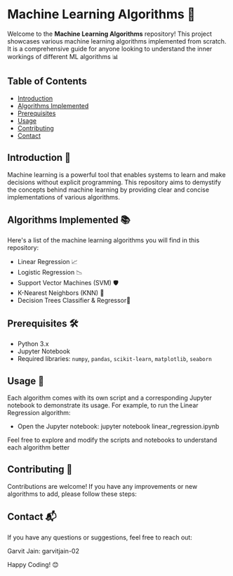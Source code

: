 # Machine Learning Algorithms 🤖

Welcome to the **Machine Learning Algorithms** repository! This project showcases various machine learning algorithms implemented from scratch. It is a comprehensive guide for anyone looking to understand the inner workings of different ML algorithms 📊

## Table of Contents

- [Introduction](#introduction)
- [Algorithms Implemented](#algorithms-implemented)
- [Prerequisites](#Prerequisites)
- [Usage](#usage)
- [Contributing](#contributing)
- [Contact](#contact)

## Introduction 📘

Machine learning is a powerful tool that enables systems to learn and make decisions without explicit programming. This repository aims to demystify the concepts behind machine learning by providing clear and concise implementations of various algorithms.

## Algorithms Implemented 📚

Here's a list of the machine learning algorithms you will find in this repository:

- Linear Regression 📈
- Logistic Regression 📉
- Support Vector Machines (SVM) 🛡️
- K-Nearest Neighbors (KNN) 👥
- Decision Trees Classifier & Regressor🌳
<!--
- Random Forests 🌲🌲
- K-Means Clustering 🔶
- Principal Component Analysis (PCA) 🧮
- Naive Bayes 🧠
- Neural Networks 🕸️
-->

## Prerequisites 🛠️
- Python 3.x
- Jupyter Notebook
- Required libraries: `numpy`, `pandas`, `scikit-learn`, `matplotlib`, `seaborn`

## Usage 🚀
Each algorithm comes with its own script and a corresponding Jupyter notebook to demonstrate its usage. For example, to run the Linear Regression algorithm:
- Open the Jupyter notebook:
jupyter notebook linear_regression.ipynb

Feel free to explore and modify the scripts and notebooks to understand each algorithm better

## Contributing 🤝
Contributions are welcome! If you have any improvements or new algorithms to add, please follow these steps:

## Contact 📬
If you have any questions or suggestions, feel free to reach out:

Garvit Jain: garvitjain-02

Happy Coding! 😊

